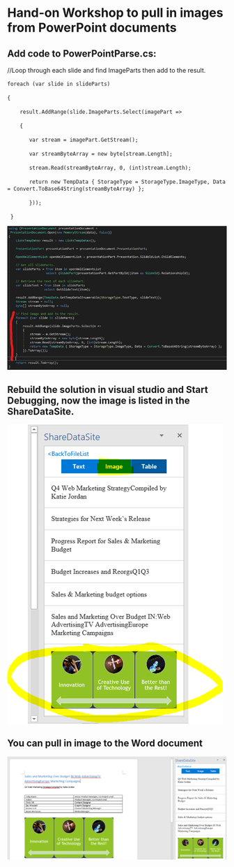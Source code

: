 # Hand-on Workshop to pull in images from PowerPoint documents 

## Add code to PowerPointParse.cs: 

//Loop through each slide and find ImageParts then add to the result.

    foreach (var slide in slideParts)
                    
    {
                        
        result.AddRange(slide.ImageParts.Select(imagePart =>
                        
        {
                            
           var stream = imagePart.GetStream();
                            
           var streamByteArray = new byte[stream.Length];
                            
           stream.Read(streamByteArray, 0, (int)stream.Length);
                            
           return new TempData { StorageType = StorageType.ImageType, Data = Convert.ToBase64String(streamByteArray) };
                        
           }));
                    
     }

![alt text](imgs/SDK.png "Pull in Image")

## Rebuild the solution in visual studio and Start Debugging, now the image is listed in the ShareDataSite.

![alt text](imgs/ImageShowup.png "Image showup")

## You can pull in image to the Word document

![alt text](imgs/Re-useImageContent.png "Re-use image content")











